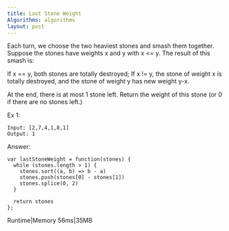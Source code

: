 ```yaml
---
title: Last Stone Weight
Algorithms: algorithms
layout: post
---
```


Each turn, we choose the two heaviest stones and smash them together.  Suppose the stones have weights x and y with x <= y.  The result of this smash is:

If x == y, both stones are totally destroyed;
If x != y, the stone of weight x is totally destroyed, and the stone of weight y has new weight y-x.

At the end, there is at most 1 stone left.  Return the weight of this stone (or 0 if there are no stones left.)

Ex 1: 
```
Input: [2,7,4,1,8,1]
Output: 1
```

Answer:
```
var lastStoneWeight = function(stones) {
  while (stones.length > 1) {
    stones.sort((a, b) => b - a)
    stones.push(stones[0] - stones[1])
    stones.splice(0, 2)
  }

  return stones
};
```

Runtime|Memory
56ms|35MB
